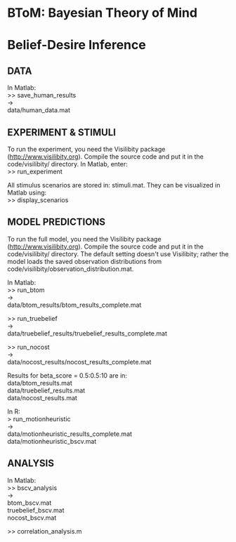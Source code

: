 # BToM: Bayesian Theory of Mind

# Belief-Desire Inference

## DATA

In Matlab:  
&gt;&gt; save_human_results  
->  
data/human_data.mat


## EXPERIMENT & STIMULI

To run the experiment, you need the Visilibity package (http://www.visilibity.org). Compile the source code and put it in the code/visilibity/ directory. In Matlab, enter:  
&gt;&gt; run_experiment

All stimulus scenarios are stored in: stimuli.mat. They can be visualized in Matlab using:  
&gt;&gt; display_scenarios


## MODEL PREDICTIONS

To run the full model, you need the Visilibity package (http://www.visilibity.org). Compile the source code and put it in the code/visilibity/ directory. The default setting doesn't use Visilibity; rather the model loads the saved observation distributions from code/visilibity/observation_distribution.mat.

In Matlab:  
&gt;&gt; run_btom  
->  
data/btom_results/btom_results_complete.mat

&gt;&gt; run_truebelief  
->  
data/truebelief_results/truebelief_results_complete.mat

&gt;&gt; run_nocost  
->  
data/nocost_results/nocost_results_complete.mat

Results for beta_score = 0.5:0.5:10 are in:  
data/btom_results.mat  
data/truebelief_results.mat  
data/nocost_results.mat

In R:  
&gt; run_motionheuristic  
->  
data/motionheuristic_results_complete.mat  
data/motionheuristic_bscv.mat


## ANALYSIS

In Matlab:  
&gt;&gt; bscv_analysis   
->  
btom_bscv.mat  
truebelief_bscv.mat  
nocost_bscv.mat  

&gt;&gt; correlation_analysis.m



